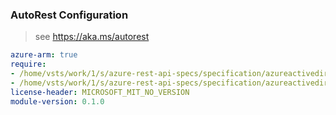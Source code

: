 ### AutoRest Configuration

> see https://aka.ms/autorest

``` yaml
azure-arm: true
require:
- /home/vsts/work/1/s/azure-rest-api-specs/specification/azureactivedirectory/resource-manager/readme.md
- /home/vsts/work/1/s/azure-rest-api-specs/specification/azureactivedirectory/resource-manager/readme.go.md
license-header: MICROSOFT_MIT_NO_VERSION
module-version: 0.1.0
```